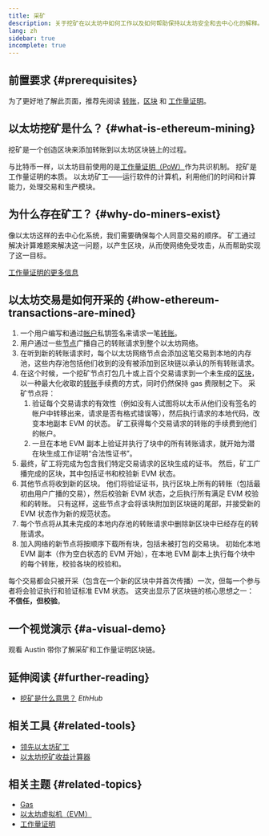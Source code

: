 ```yaml
---
title: 采矿
description: 关于挖矿在以太坊中如何工作以及如何帮助保持以太坊安全和去中心化的解释。
lang: zh
sidebar: true
incomplete: true
---
```


## 前置要求 {#prerequisites}

为了更好地了解此页面，推荐先阅读 [转账](/developers/docs/transactions/)，[区块](/developers/docs/blocks/) 和 [工作量证明](/developers/docs/consensus-mechanisms/pow/)。

## 以太坊挖矿是什么？ {#what-is-ethereum-mining}

挖矿是一个创造区块来添加转账到以太坊区块链上的过程。

与比特币一样，以太坊目前使用的是[工作量证明（PoW）](/developers/docs/consensus-mechanisms/pow/)作为共识机制。 挖矿是工作量证明的本质。 以太坊矿工――运行软件的计算机，利用他们的时间和计算能力，处理交易和生产模块。

## 为什么存在矿工？ {#why-do-miners-exist}

像以太坊这样的去中心化系统，我们需要确保每个人同意交易的顺序。 矿工通过解决计算难题来解决这一问题，以产生区块，从而使网络免受攻击，从而帮助实现了这一目标。

[工作量证明的更多信息](/developers/docs/consensus-mechanisms/pow/)

## 以太坊交易是如何开采的 {#how-ethereum-transactions-are-mined}

1. 一个用户编写和通过[帐户](/developers/docs/accounts/)私钥签名来请求一笔[转账](/developers/docs/transactions/)。
2. 用户通过一些[节点](/developers/docs/nodes-and-clients/)广播自己的转账请求到整个以太坊网络。
3. 在听到新的转账请求时，每个以太坊网络节点会添加这笔交易到本地的内存池，这些内存池包括他们收到的没有被添加到区块链以承认的所有转账请求。
4. 在这个时候，一个挖矿节点打包几十或上百个交易请求到一个未生成的[区块](/developers/docs/blocks/)，以一种最大化收取的[转账](/developers/docs/gas/)手续费的方式，同时仍然保持 gas 费限制之下。 采矿节点将：
   1. 验证每个交易请求的有效性（例如没有人试图将以太币从他们没有签名的帐户中转移出来，请求是否有格式错误等），然后执行请求的本地代码，改变本地副本 EVM 的状态。 矿工获得每个交易请求的转账的手续费到他们的帐户。
   2. 一旦在本地 EVM 副本上验证并执行了块中的所有转账请求，就开始为潜在块生成工作证明“合法性证书”。
5. 最终，矿工将完成为包含我们特定交易请求的区块生成的证书。 然后，矿工广播完成的区块，其中包括证书和校验新 EVM 状态。
6. 其他节点将收到新的区块。 他们将验证证书，执行区块上所有的转账（包括最初由用户广播的交易），然后校验新 EVM 状态，之后执行所有满足 EVM 校验和的转账。 只有这样，这些节点才会将该块附加到区块链的尾部，并接受新的 EVM 状态作为新的规范状态。
7. 每个节点将从其未完成的本地内存池的转账请求中删除新区块中已经存在的转账请求。
8. 加入网络的新节点将按顺序下载所有块，包括未被打包的交易块。 初始化本地 EVM 副本（作为空白状态的 EVM 开始），在本地 EVM 副本上执行每个块中的每个转账，校验各块的校验和。

每个交易都会只被开采（包含在一个新的区块中并首次传播）一次，但每一个参与者将会验证执行和验证标准 EVM 状态。 这突出显示了区块链的核心思想之一： **不信任，但校验**。

## 一个视觉演示 {#a-visual-demo}

观看 Austin 带你了解采矿和工作量证明区块链。

<YouTube id="zcX7OJ-L8XQ" />

## 延伸阅读 {#further-reading}

- [挖矿是什么意思？](https://docs.ethhub.io/using-ethereum/mining/) _EthHub_

## 相关工具 {#related-tools}

- [领先以太坊矿工](https://etherscan.io/stat/miner?range=7&blocktype=blocks)
- [以太坊挖矿收益计算器](https://minerstat.com/coin/ETH)

## 相关主题 {#related-topics}

- [Gas](/developers/docs/gas/)
- [以太坊虚拟机（EVM）](/developers/docs/evm/)
- [工作量证明](/developers/docs/consensus-mechanisms/pow/)
